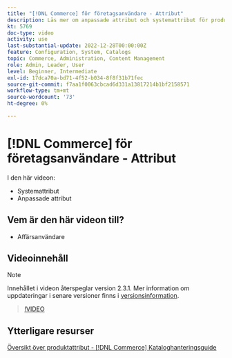 ```yaml
---
title: "[!DNL Commerce] för företagsanvändare - Attribut"
description: Läs mer om anpassade attribut och systemattribut för produkter.
kt: 5769
doc-type: video
activity: use
last-substantial-update: 2022-12-28T00:00:00Z
feature: Configuration, System, Catalogs
topic: Commerce, Administration, Content Management
role: Admin, Leader, User
level: Beginner, Intermediate
exl-id: 17dca70a-bd71-4f52-b034-8f8f31b71fec
source-git-commit: f7aa1f0063cbcad6d331a13817214b1bf2158571
workflow-type: tm+mt
source-wordcount: '73'
ht-degree: 0%

---
```


# [!DNL Commerce] för företagsanvändare - Attribut

I den här videon:

- Systemattribut
- Anpassade attribut

## Vem är den här videon till?

- Affärsanvändare

## Videoinnehåll

>[!NOTE]
>
>Innehållet i videon återspeglar version 2.3.1. Mer information om uppdateringar i senare versioner finns i [versionsinformation](https://experienceleague.adobe.com/docs/commerce-operations/release/notes/overview.html).

>[!VIDEO](https://video.tv.adobe.com/v/35954?quality=12&learn=on)

## Ytterligare resurser

[Översikt över produktattribut - [!DNL Commerce] Kataloghanteringsguide](https://experienceleague.adobe.com/docs/commerce-admin/catalog/product-attributes/product-attributes.html)
